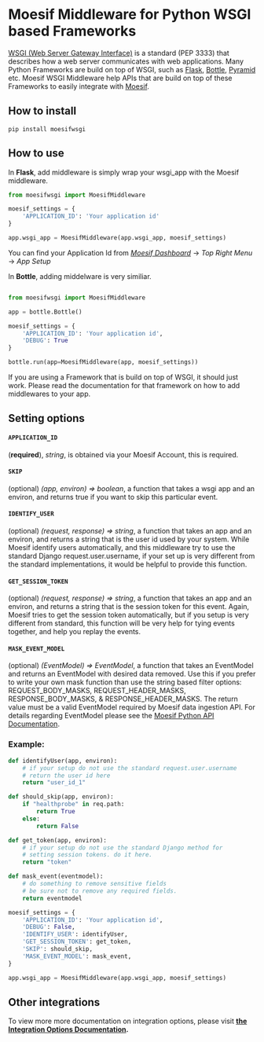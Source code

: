 # Moesif Middleware for Python WSGI based Frameworks

[WSGI (Web Server Gateway Interface)](https://wsgi.readthedocs.io/en/latest/)
is a standard (PEP 3333) that describes
how a web server communicates with web applications. Many Python Frameworks
are build on top of WSGI, such as [Flask](http://flask.pocoo.org/),
[Bottle](https://bottlepy.org/docs/dev/), [Pyramid](https://trypyramid.com/) etc.
Moesif WSGI Middleware help APIs that are build on top of these Frameworks to
easily integrate with [Moesif](https://www.moesif.com).

## How to install

```shell
pip install moesifwsgi
```

## How to use

In __Flask__, add middleware is simply wrap your wsgi_app with the Moesif middleware.

```python
from moesifwsgi import MoesifMiddleware

moesif_settings = {
    'APPLICATION_ID': 'Your application id'
}

app.wsgi_app = MoesifMiddleware(app.wsgi_app, moesif_settings)

```

You can find your Application Id from [_Moesif Dashboard_](https://www.moesif.com/) -> _Top Right Menu_ -> _App Setup_

In __Bottle__, adding middelware is very similiar.

```python

from moesifwsgi import MoesifMiddleware

app = bottle.Bottle()

moesif_settings = {
    'APPLICATION_ID': 'Your application id',
    'DEBUG': True
}

bottle.run(app=MoesifMiddleware(app, moesif_settings))

```

If you are using a Framework that is build on top of WSGI, it should just work.
Please read the documentation for that framework on how to add middlewares to
your app.


## Setting options

#### __`APPLICATION_ID`__
(__required__), _string_, is obtained via your Moesif Account, this is required.

#### __`SKIP`__
(optional) _(app, environ) => boolean_, a function that takes a wsgi app and an environ, and returns true if you want to skip this particular event.

#### __`IDENTIFY_USER`__
(optional) _(request, response) => string_, a function that takes an app and an environ, and returns a string that is the user id used by your system. While Moesif identify users automatically, and this middleware try to use the standard Django request.user.username, if your set up is very different from the standard implementations, it would be helpful to provide this function.

#### __`GET_SESSION_TOKEN`__
(optional) _(request, response) => string_, a function that takes an app and an environ, and returns a string that is the session token for this event. Again, Moesif tries to get the session token automatically, but if you setup is very different from standard, this function will be very help for tying events together, and help you replay the events.

#### __`MASK_EVENT_MODEL`__
(optional) _(EventModel) => EventModel_, a function that takes an EventModel and returns an EventModel with desired data removed. Use this if you prefer to write your own mask function than use the string based filter options: REQUEST_BODY_MASKS, REQUEST_HEADER_MASKS, RESPONSE_BODY_MASKS, & RESPONSE_HEADER_MASKS. The return value must be a valid EventModel required by Moesif data ingestion API. For details regarding EventModel please see the [Moesif Python API Documentation](https://www.moesif.com/docs/api?python).


### Example:

```python
def identifyUser(app, environ):
    # if your setup do not use the standard request.user.username
    # return the user id here
    return "user_id_1"

def should_skip(app, environ):
    if "healthprobe" in req.path:
        return True
    else:
        return False

def get_token(app, environ):
    # if your setup do not use the standard Django method for
    # setting session tokens. do it here.
    return "token"

def mask_event(eventmodel):
    # do something to remove sensitive fields
    # be sure not to remove any required fields.
    return eventmodel

moesif_settings = {
    'APPLICATION_ID': 'Your application id',
    'DEBUG': False,
    'IDENTIFY_USER': identifyUser,
    'GET_SESSION_TOKEN': get_token,
    'SKIP': should_skip,
    'MASK_EVENT_MODEL': mask_event,
}

app.wsgi_app = MoesifMiddleware(app.wsgi_app, moesif_settings)

```

## Other integrations

To view more more documentation on integration options, please visit __[the Integration Options Documentation](https://www.moesif.com/docs/getting-started/integration-options/).__
